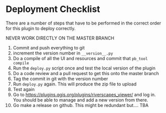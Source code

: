 # Deployment Checklist

There are a number of steps that have to be performed in the correct order for this plugin to deploy correctly. 

NEVER WORK DIRECTLY ON THE MASTER BRANCH

1. Commit and push everything to git
2. increment the version number in `__version__.py`
3. Do a compile of all the UI and resources and commit that `pb_tool compile`
4. Run the `deploy.py` script once and test the local version of the plugin
5. Do a code review and a pull request to get this onto the master branch
6. Tag the commit in git with the version number
7. Run `deploy.py` again. This will produce the zip file to upload
8. Test again
9. Go to https://plugins.qgis.org/plugins/riverscapes_viewer/ and log in. You should be able to manage and add a new version from there.
10. Go make a release on github. This might be redundant but....  TBA